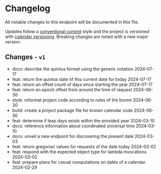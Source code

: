 # Changelog

All notable changes to this endpoint will be documented in this file.

Updates follow a [conventional commit][commits] style and the project is
versioned with [calendar versioning][calver]. Breaking changes are noted with a
new major version.

## Changes - `v1`

- docs: describe the quintus format using the generic notation 2024-07-17
- feat: return the quintus date of this current date for today 2024-07-17
- feat: return an offset count of days since starting the year 2024-07-17
- feat: return an epoch offset from around the time of request 2024-06-30
- style: reformat project code according to rules of the biome 2024-06-30
- build: create a project package file for known calendar code 2024-06-30
- feat: determine if leap days exists within the provided year 2024-03-10
- docs: reference information about coordinated universal time 2024-03-10
- docs: unveil a new endpoint for discovering the present date 2024-03-03
- feat: return gregorian values for requests of the date today 2024-03-02
- feat: respond with the expected object type for lambda invocations 2024-03-02
- feat: prepare plans for casual computations on dates of a calendar 2024-02-29

[calver]: https://calver.org
[commits]: https://www.conventionalcommits.org/en/v1.0.0/
